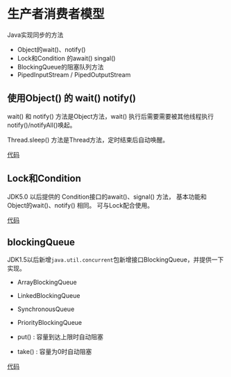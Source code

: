 # 生产者消费者模型

Java实现同步的方法

- Object的wait()、notify()
- Lock和Condition 的await() singal()
- BlockingQueue的阻塞队列方法
- PipedInputStream / PipedOutputStream

## 使用Object() 的 wait() notify()

wait() 和 notify() 方法是Object方法，wait() 执行后需要需要被其他线程执行notify()/notifyAll()唤起。

Thread.sleep() 方法是Thread方法，定时结束后自动唤醒。

[代码](./Main.java)

## Lock和Condition

JDK5.0 以后提供的 Condition接口的await()、signal() 方法， 基本功能和 Object的wait()、notify() 相同。 可与Lock配合使用。

[代码](./Main2.java)

## blockingQueue

JDK1.5以后新增`java.util.concurrent`包新增接口BlockingQueue，并提供一下实现。

- ArrayBlockingQueue
- LinkedBlockingQueue
- SynchronousQueue
- PriorityBlockingQueue

- put() : 容量到达上限时自动阻塞
- take() : 容量为0时自动阻塞

[代码](./Main3.java)
